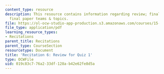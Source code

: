 ```yaml
---
content_type: resource
description: This resource contains information regarding review; finalization of
  final paper teams & topics.
file: https://ol-ocw-studio-app-production.s3.amazonaws.com/courses/15-031j-energy-decisions-markets-and-policies-spring-2012/019c83c776a233df128ab42e62fe8d5a_MIT15_031JS12_rec6.pdf
file_type: application/pdf
learning_resource_types:
- Recitations
parent_title: Recitations
parent_type: CourseSection
resourcetype: Document
title: 'Recitation 6: Review for Quiz 1'
type: OCWFile
uid: 019c83c7-76a2-33df-128a-b42e62fe8d5a
---
```

